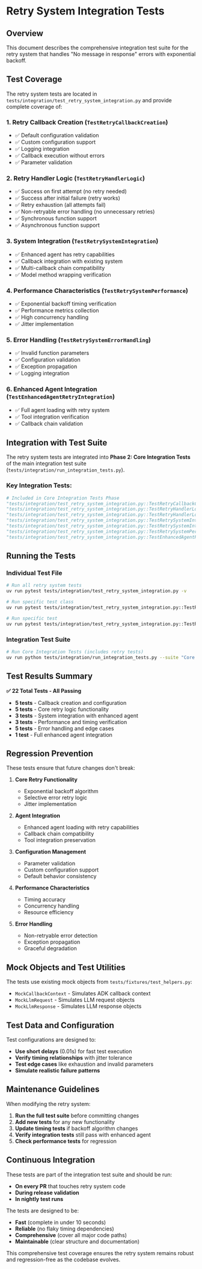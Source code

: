 # Retry System Integration Tests

## Overview

This document describes the comprehensive integration test suite for the retry system that handles "No message in response" errors with exponential backoff.

## Test Coverage

The retry system tests are located in `tests/integration/test_retry_system_integration.py` and provide complete coverage of:

### 1. **Retry Callback Creation** (`TestRetryCallbackCreation`)
- ✅ Default configuration validation
- ✅ Custom configuration support
- ✅ Logging integration
- ✅ Callback execution without errors
- ✅ Parameter validation

### 2. **Retry Handler Logic** (`TestRetryHandlerLogic`)
- ✅ Success on first attempt (no retry needed)
- ✅ Success after initial failure (retry works)
- ✅ Retry exhaustion (all attempts fail)
- ✅ Non-retryable error handling (no unnecessary retries)
- ✅ Synchronous function support
- ✅ Asynchronous function support

### 3. **System Integration** (`TestRetrySystemIntegration`)
- ✅ Enhanced agent has retry capabilities
- ✅ Callback integration with existing system
- ✅ Multi-callback chain compatibility
- ✅ Model method wrapping verification

### 4. **Performance Characteristics** (`TestRetrySystemPerformance`)
- ✅ Exponential backoff timing verification
- ✅ Performance metrics collection
- ✅ High concurrency handling
- ✅ Jitter implementation

### 5. **Error Handling** (`TestRetrySystemErrorHandling`)
- ✅ Invalid function parameters
- ✅ Configuration validation
- ✅ Exception propagation
- ✅ Logging integration

### 6. **Enhanced Agent Integration** (`TestEnhancedAgentRetryIntegration`)
- ✅ Full agent loading with retry system
- ✅ Tool integration verification
- ✅ Callback chain validation

## Integration with Test Suite

The retry system tests are integrated into **Phase 2: Core Integration Tests** of the main integration test suite (`tests/integration/run_integration_tests.py`).

### Key Integration Tests:
```python
# Included in Core Integration Tests Phase
"tests/integration/test_retry_system_integration.py::TestRetryCallbackCreation::test_create_retry_callbacks_default_config",
"tests/integration/test_retry_system_integration.py::TestRetryHandlerLogic::test_retry_handler_success_after_failure",
"tests/integration/test_retry_system_integration.py::TestRetryHandlerLogic::test_retry_handler_exhaustion",
"tests/integration/test_retry_system_integration.py::TestRetrySystemIntegration::test_enhanced_agent_has_retry_capabilities",
"tests/integration/test_retry_system_integration.py::TestRetrySystemIntegration::test_enhanced_agent_model_method_wrapped",
"tests/integration/test_retry_system_integration.py::TestRetrySystemPerformance::test_retry_exponential_backoff_timing",
"tests/integration/test_retry_system_integration.py::TestEnhancedAgentRetryIntegration::test_enhanced_agent_full_loading_with_retry",
```

## Running the Tests

### Individual Test File
```bash
# Run all retry system tests
uv run pytest tests/integration/test_retry_system_integration.py -v

# Run specific test class
uv run pytest tests/integration/test_retry_system_integration.py::TestRetryHandlerLogic -v

# Run specific test
uv run pytest tests/integration/test_retry_system_integration.py::TestRetrySystemIntegration::test_enhanced_agent_has_retry_capabilities -v
```

### Integration Test Suite
```bash
# Run Core Integration Tests (includes retry tests)
uv run python tests/integration/run_integration_tests.py --suite "Core Integration Tests"
```

## Test Results Summary

**✅ 22 Total Tests - All Passing**

- **5 tests** - Callback creation and configuration
- **5 tests** - Core retry logic functionality 
- **3 tests** - System integration with enhanced agent
- **3 tests** - Performance and timing verification
- **5 tests** - Error handling and edge cases  
- **1 test** - Full enhanced agent integration

## Regression Prevention

These tests ensure that future changes don't break:

1. **Core Retry Functionality**
   - Exponential backoff algorithm
   - Selective error retry logic
   - Jitter implementation

2. **Agent Integration**
   - Enhanced agent loading with retry capabilities
   - Callback chain compatibility
   - Tool integration preservation

3. **Configuration Management**
   - Parameter validation
   - Custom configuration support
   - Default behavior consistency

4. **Performance Characteristics**
   - Timing accuracy
   - Concurrency handling
   - Resource efficiency

5. **Error Handling**
   - Non-retryable error detection
   - Exception propagation
   - Graceful degradation

## Mock Objects and Test Utilities

The tests use existing mock objects from `tests/fixtures/test_helpers.py`:
- `MockCallbackContext` - Simulates ADK callback context
- `MockLlmRequest` - Simulates LLM request objects
- `MockLlmResponse` - Simulates LLM response objects

## Test Data and Configuration

Test configurations are designed to:
- **Use short delays** (0.01s) for fast test execution
- **Verify timing relationships** with jitter tolerance
- **Test edge cases** like exhaustion and invalid parameters
- **Simulate realistic failure patterns**

## Maintenance Guidelines

When modifying the retry system:

1. **Run the full test suite** before committing changes
2. **Add new tests** for any new functionality
3. **Update timing tests** if backoff algorithm changes
4. **Verify integration tests** still pass with enhanced agent
5. **Check performance tests** for regression

## Continuous Integration

These tests are part of the integration test suite and should be run:
- **On every PR** that touches retry system code
- **During release validation**
- **In nightly test runs**

The tests are designed to be:
- **Fast** (complete in under 10 seconds)
- **Reliable** (no flaky timing dependencies)
- **Comprehensive** (cover all major code paths)
- **Maintainable** (clear structure and documentation)

This comprehensive test coverage ensures the retry system remains robust and regression-free as the codebase evolves. 